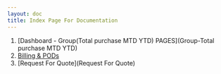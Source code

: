 ```yaml
---
layout: doc
title: Index Page For Documentation
---
```

1. [Dashboard - Group(Total purchase MTD YTD) PAGES](Group-Total purchase MTD YTD)
2. [Billing & PODs](Billing_PODs)
3. [Request For Quote](Request For Quote) 
